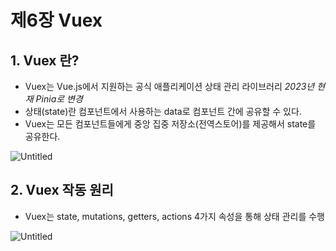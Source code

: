 # 제6장 Vuex

## 1. Vuex 란?

- Vuex는 Vue.js에서 지원하는 공식 애플리케이션 상태 관리 라이브러리 *2023년 현재 Pinia로 변경*
- 상태(state)란 컴포넌트에서 사용하는 data로 컴포넌트 간에 공유할 수 있다.
- Vuex는 모든 컴포넌트들에게 중앙 집중 저장소(전역스토어)를 제공해서 state를 공유한다.

![Untitled](https://user-images.githubusercontent.com/111489860/235609455-37e1df06-10e4-4b87-8e4f-b841a58b5065.png)

## 2. Vuex 작동 원리

- Vuex는 state, mutations, getters, actions 4가지 속성을 통해 상태 관리를 수행

![Untitled](https://user-images.githubusercontent.com/111489860/235609491-05138f79-73c0-4ee9-8c88-527dba153c02.png)
